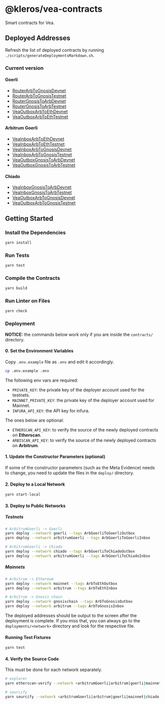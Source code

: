 # @kleros/vea-contracts

Smart contracts for Vea.

## Deployed Addresses

Refresh the list of deployed contracts by running `./scripts/generateDeploymentsMarkdown.sh`.

### Current version

#### Goerli

- [RouterArbToGnosisDevnet](https://goerli.etherscan.io/address/0xEC337Fb9977848D0784dC4F01A69c237691755E0)
- [RouterArbToGnosisTestnet](https://goerli.etherscan.io/address/0x1224E83DF410b43A65ed3e375a6442813B1aea14)
- [RouterGnosisToArbDevnet](https://goerli.etherscan.io/address/0xb7d2C76641B21718cC8A0b595be438c863A6e031)
- [RouterGnosisToArbTestnet](https://goerli.etherscan.io/address/0x84de475fed07406aA3B05248f1a7b0Fca11DA012)
- [VeaOutboxArbToEthDevnet](https://goerli.etherscan.io/address/0x3D9356FF595C2151513DFc520380d5A178224564)
- [VeaOutboxArbToEthTestnet](https://goerli.etherscan.io/address/0x4738A566706eDd30Fe175e20eDDd21c5c7bD79Ea)

#### Arbitrum Goerli

- [VeaInboxArbToEthDevnet](https://goerli.arbiscan.io/address/0x935feC4B0bc8f48884f7315153839859832f385b)
- [VeaInboxArbToEthTestnet](https://goerli.arbiscan.io/address/0x0c45C5A1925085fF0672C1052f0b79D5e3ac2A78)
- [VeaInboxArbToGnosisDevnet](https://goerli.arbiscan.io/address/0x8179EBCA5D2EA4152ac61A5BCA7a1dc68f8BbF54)
- [VeaInboxArbToGnosisTestnet](https://goerli.arbiscan.io/address/0xdc201e4Ab6a25A17C1731D8bB7E56f89D0B86486)
- [VeaOutboxGnosisToArbDevnet](https://goerli.arbiscan.io/address/0x8Da07C6D68F17d7BbC8B42D59Bc9EEE90e9dD621)
- [VeaOutboxGnosisToArbTestnet](https://goerli.arbiscan.io/address/0x62581B897330CA4044C4db79Ebe96ca230569492)

#### Chiado

- [VeaInboxGnosisToArbDevnet](https://blockscout.com/gnosis/chiado/address/0x9F4407785DFf95c08Bf9a0d9d4A5a164C48eC5CB)
- [VeaInboxGnosisToArbTestnet](https://blockscout.com/gnosis/chiado/address/0x8Bf88E6474d93bD2Dc0d76CB3BE8809c6BB84148)
- [VeaOutboxArbToGnosisDevnet](https://blockscout.com/gnosis/chiado/address/0xb0263478A46d885D715B01fbac745500B9576634)
- [VeaOutboxArbToGnosisTestnet](https://blockscout.com/gnosis/chiado/address/0xE8ea62d3a4F06301016b9C23Ace108F3D8027839)

## Getting Started

### Install the Dependencies

```bash
yarn install
```

### Run Tests

```bash
yarn test
```

### Compile the Contracts

```bash
yarn build
```

### Run Linter on Files

```bash
yarn check
```

### Deployment

**NOTICE:** the commands below work only if you are inside the `contracts/` directory.

#### 0. Set the Environment Variables

Copy `.env.example` file as `.env` and edit it accordingly.

```bash
cp .env.example .env
```

The following env vars are required:

- `PRIVATE_KEY`: the private key of the deployer account used for the testnets.
- `MAINNET_PRIVATE_KEY`: the private key of the deployer account used for Mainnet.
- `INFURA_API_KEY`: the API key for infura.

The ones below are optional:

- `ETHERSCAN_API_KEY`: to verify the source of the newly deployed contracts on **Etherscan**.
- `ARBISCAN_API_KEY`: to verify the source of the newly deployed contracts on **Arbitrum**.

#### 1. Update the Constructor Parameters (optional)

If some of the constructor parameters (such as the Meta Evidence) needs to change, you need to update the files in the `deploy/` directory.

#### 2. Deploy to a Local Network

```bash
yarn start-local
```

#### 3. Deploy to Public Networks

##### Testnets

```bash
# ArbitrumGoerli -> Goerli
yarn deploy --network goerli --tags ArbGoerliToGoerliOutbox
yarn deploy --network arbitrumGoerli --tags ArbGoerliToGoerliInbox

# ArbitrumGoerli -> Chiado
yarn deploy --network chiado --tags ArbGoerliToChiadoOutbox
yarn deploy --network arbitrumGoerli --tags ArbGoerliToChiadoInbox
```

##### Mainnets

```bash
# Arbitrum -> Ethereum
yarn deploy --network mainnet --tags ArbToEthOutbox
yarn deploy --network arbitrum --tags ArbToEthInbox

# Arbitrum -> Gnosis chain
yarn deploy --network gnosischain --tags ArbToGnosisOutbox
yarn deploy --network arbitrum --tags ArbToGnosisInbox
```

The deployed addresses should be output to the screen after the deployment is complete.
If you miss that, you can always go to the `deployments/<network>` directory and look for the respective file.

#### Running Test Fixtures

```bash
yarn test
```

#### 4. Verify the Source Code

This must be done for each network separately.

```bash
# explorer
yarn etherscan-verify --network <arbitrumGoerli|arbitrum|goerli|mainnet|chiado|gnosischain>

# sourcify
yarn sourcify --network <arbitrumGoerli|arbitrum|goerli|mainnet|chiado|gnosischain>
```
